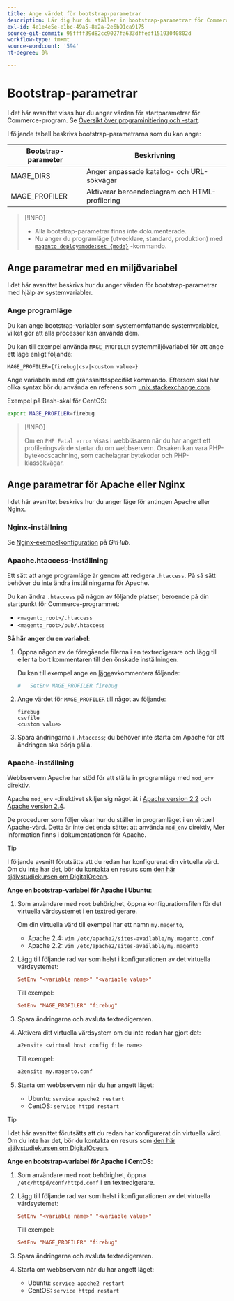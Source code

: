 ```yaml
---
title: Ange värdet för bootstrap-parametrar
description: Lär dig hur du ställer in bootstrap-parametrar för Commerce-programmet.
exl-id: 4e1e4e5e-e1bc-49a5-8a2a-2e6b91ca9175
source-git-commit: 95ffff39d82cc9027fa633dffedf15193040802d
workflow-type: tm+mt
source-wordcount: '594'
ht-degree: 0%

---
```


# Bootstrap-parametrar

I det här avsnittet visas hur du anger värden för startparametrar för Commerce-program. Se [Översikt över programinitiering och -start](initialization.md).

I följande tabell beskrivs bootstrap-parametrarna som du kan ange:

| Bootstrap-parameter | Beskrivning |
| ------------------- | -------------------------------------------- |
| MAGE_DIRS | Anger anpassade katalog- och URL-sökvägar |
| MAGE_PROFILER | Aktiverar beroendediagram och HTML-profilering |

>[!INFO]
>
>- Alla bootstrap-parametrar finns inte dokumenterade.
>- Nu anger du programläge (utvecklare, standard, produktion) med [`magento deploy:mode:set {mode}`](../cli/set-mode.md) -kommando.


## Ange parametrar med en miljövariabel

I det här avsnittet beskrivs hur du anger värden för bootstrap-parametrar med hjälp av systemvariabler.

### Ange programläge

Du kan ange bootstrap-variabler som systemomfattande systemvariabler, vilket gör att alla processer kan använda dem.

Du kan till exempel använda `MAGE_PROFILER` systemmiljövariabel för att ange ett läge enligt följande:

```terminal
MAGE_PROFILER={firebug|csv|<custom value>}
```

Ange variabeln med ett gränssnittsspecifikt kommando. Eftersom skal har olika syntax bör du använda en referens som [unix.stackexchange.com][unix-stackx].

Exempel på Bash-skal för CentOS:

```bash
export MAGE_PROFILER=firebug
```

>[!INFO]
>
>Om en `PHP Fatal error` visas i webbläsaren när du har angett ett profileringsvärde startar du om webbservern. Orsaken kan vara PHP-bytekodscachning, som cachelagrar bytekoder och PHP-klassökvägar.

## Ange parametrar för Apache eller Nginx

I det här avsnittet beskrivs hur du anger läge för antingen Apache eller Nginx.

### Nginx-inställning

Se [Nginx-exempelkonfiguration] på _GitHub_.

### Apache.htaccess-inställning

Ett sätt att ange programläge är genom att redigera `.htaccess`. På så sätt behöver du inte ändra inställningarna för Apache.

Du kan ändra `.htaccess` på någon av följande platser, beroende på din startpunkt för Commerce-programmet:

- `<magento_root>/.htaccess`
- `<magento_root>/pub/.htaccess`

**Så här anger du en variabel**:

1. Öppna någon av de föregående filerna i en textredigerare och lägg till eller ta bort kommentaren till den önskade inställningen.

   Du kan till exempel ange en [läge](application-modes.md)avkommentera följande:

   ```conf
   #   SetEnv MAGE_PROFILER firebug
   ```

1. Ange värdet för `MAGE_PROFILER` till något av följande:

   ```terminal
   firebug
   csvfile
   <custom value>
   ```

1. Spara ändringarna i `.htaccess`; du behöver inte starta om Apache för att ändringen ska börja gälla.

### Apache-inställning

Webbservern Apache har stöd för att ställa in programläge med `mod_env` direktiv.

Apache `mod_env` -direktivet skiljer sig något åt i [Apache version 2.2] och [Apache version 2.4].

De procedurer som följer visar hur du ställer in programläget i en virtuell Apache-värd. Detta är inte det enda sättet att använda `mod_env` direktiv, Mer information finns i dokumentationen för Apache.

>[!TIP]
>
>I följande avsnitt förutsätts att du redan har konfigurerat din virtuella värd. Om du inte har det, bör du kontakta en resurs som [den här självstudiekursen om DigitalOcean](https://www.digitalocean.com/community/tutorials/how-to-set-up-apache-virtual-hosts-on-ubuntu-14-04-lts).

**Ange en bootstrap-variabel för Apache i Ubuntu**:

1. Som användare med `root` behörighet, öppna konfigurationsfilen för det virtuella värdsystemet i en textredigerare.

   Om din virtuella värd till exempel har ett namn `my.magento`,

   - Apache 2.4: `vim /etc/apache2/sites-available/my.magento.conf`
   - Apache 2.2: `vim /etc/apache2/sites-available/my.magento`

1. Lägg till följande rad var som helst i konfigurationen av det virtuella värdsystemet:

   ```conf
   SetEnv "<variable name>" "<variable value>"
   ```

   Till exempel:

   ```conf
   SetEnv "MAGE_PROFILER" "firebug"
   ```

1. Spara ändringarna och avsluta textredigeraren.
1. Aktivera ditt virtuella värdsystem om du inte redan har gjort det:

   ```bash
   a2ensite <virtual host config file name>
   ```

   Till exempel:

   ```bash
   a2ensite my.magento.conf
   ```

1. Starta om webbservern när du har angett läget:

   - Ubuntu: `service apache2 restart`
   - CentOS: `service httpd restart`

>[!TIP]
>
>I det här avsnittet förutsätts att du redan har konfigurerat din virtuella värd. Om du inte har det, bör du kontakta en resurs som [den här självstudiekursen om DigitalOcean](https://www.digitalocean.com/community/tutorials/how-to-set-up-apache-virtual-hosts-on-centos-6).

**Ange en bootstrap-variabel för Apache i CentOS**:

1. Som användare med `root` behörighet, öppna `/etc/httpd/conf/httpd.conf` i en textredigerare.

1. Lägg till följande rad var som helst i konfigurationen av det virtuella värdsystemet:

   ```conf
   SetEnv "<variable name>" "<variable value>"
   ```

   Till exempel:

   ```conf
   SetEnv "MAGE_PROFILER" "firebug"
   ```

1. Spara ändringarna och avsluta textredigeraren.

1. Starta om webbservern när du har angett läget:

   - Ubuntu: `service apache2 restart`
   - CentOS: `service httpd restart`

<!-- link definitions -->

[Apache version 2.2]: https://httpd.apache.org/docs/2.2/mod/mod_env.html#setenv
[Apache version 2.4]: https://httpd.apache.org/docs/2.4/mod/mod_env.html#setenv
[Nginx-exempelkonfiguration]: https://github.com/magento/magento2/blob/2.4/nginx.conf.sample#L16
[unix-stackx]: https://unix.stackexchange.com/questions/117467/how-to-permanently-set-environmental-variables
